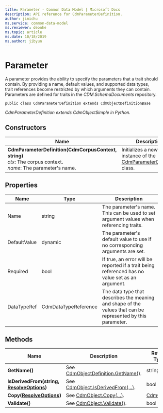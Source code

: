 ```yaml
---
title: Parameter - Common Data Model | Microsoft Docs
description: API reference for CdmParameterDefinition.
author: jinichu
ms.service: common-data-model
ms.reviewer: deonhe 
ms.topic: article
ms.date: 10/18/2019
ms.author: jibyun
---
```


# Parameter

A parameter provides the ability to specify the parameters that a trait should contain. By providing a name, default values, and supported data types, trait references become restricted by which arguments they can contain. Parameters are defined for traits in the *CDM.SchemaDocuments* repository.

```
public class CdmParameterDefinition extends CdmObjectDefinitionBase
```
*CdmParameterDefinition extends CdmObjectSimple in Python.*

## Constructors
|Name|Description|
|---|---|
|**CdmParameterDefinition(CdmCorpusContext, string)**<br/>*ctx*: The corpus context.<br/>*name*: The parameter's name.|Initializes a new instance of the [CdmParameterDefinition](parameter.md) class.|

## Properties
|Name|Type|Description|
|---|---|---|
|Name|string|The parameter's name. This can be used to set argument values when referencing traits.|
|DefaultValue|dynamic|The parameter's default value to use if no corresponding arguments are set.|
|Required|bool|If true, an error will be reported if a trait being referenced has no value set as an argument.|
|DataTypeRef|CdmDataTypeReference|The data type that describes the meaning and shape of the values that can be represented by this parameter.|

## Methods
|Name|Description|Return Type|
|---|---|---|
|**GetName()**|See [CdmObjectDefinition.GetName()](cdmobjectdefinition.md#methods).|string|
|**IsDerivedFrom(string, [ResolveOptions](../utilities/resolveoptions.md))**|See [CdmObject.IsDerivedFrom(...)](cdmobject.md#methods).|bool|
|**Copy([ResolveOptions](../utilities/resolveoptions.md))**|See [CdmObject.Copy(...)](cdmobject.md#methods).|[CdmObject](cdmobject.md)|
|**Validate()**|See [CdmObject.Validate()](cdmobject.md#methods).|bool|

